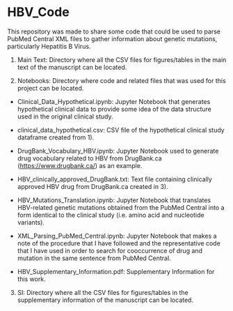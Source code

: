 # HBV_Code
This repository was made to share some code that could be used to parse PubMed Central XML files to gather information about genetic mutations, particularly Hepatitis B Virus. 

1) Main Text: Directory where all the CSV files for figures/tables in the main text of the manuscript can be located. 

2) Notebooks: Directory where code and related files that was used for this project can be located. 

- Clinical_Data_Hypothetical.ipynb: Jupyter Notebook that generates hypothetical clinical data to provide some idea of the data structure used in the original clinical study. 

- clinical_data_hypothetical.csv: CSV file of the hypothetical clinical study dataframe created from 1). 

- DrugBank_Vocabulary_HBV.ipynb: Jupyter Notebook used to generate drug vocabulary related to HBV from DrugBank.ca (https://www.drugbank.ca/) as an example.

- HBV_clinically_approved_DrugBank.txt: Text file containing clinically approved HBV drug from DrugBank.ca created in 3). 

- HBV_Mutations_Translation.ipynb: Jupyter Notebook that translates HBV-related genetic mutations obtained from the PubMed Central into a form identical to the clinical study (i.e. amino acid and nucleotide variants). 

- XML_Parsing_PubMed_Central.ipynb: Jupyter Notebook that makes a note of the procedure that I have followed and the representative code that I have used in order to search for cooccurrence of drug and mutation in the same sentence from PubMed Central. 

- HBV_Supplementary_Information.pdf: Supplementary Information for this work. 

3) SI: Directory where all the CSV files for figures/tables in the supplementary information of the manuscript can be located. 
